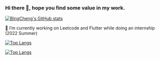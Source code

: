 ### Hi there 👋, hope you find some value in my work.

[![BingCheng's GitHub stats](https://github-readme-stats.vercel.app/api?username=bingcheng45)](https://github.com/anuraghazra/github-readme-stats)

🔭 I’m currently working on Leetcode and Flutter while doing an internship (2022 Summer)

[![Top Langs](https://github-readme-stats.vercel.app/api/top-langs/?username=bingcheng45&layout=compact&count_private=true)](https://github.com/bingcheng45/github-readme-stats)

[![Top Langs](https://github-readme-stats.vercel.app/api/top-langs/?username=bingcheng45&langs_count=8)](https://github.com/anuraghazra/github-readme-stats)

<!--
**bingcheng45/bingcheng45** is a ✨ _special_ ✨ repository because its `README.md` (this file) appears on your GitHub profile.

Here are some ideas to get you started:

- 🔭 I’m currently working on ...
- 🌱 I’m currently learning ...
- 👯 I’m looking to collaborate on ...
- 🤔 I’m looking for help with ...
- 💬 Ask me about ...
- 📫 How to reach me: ...
- 😄 Pronouns: ...
- ⚡ Fun fact: ...
- https://github.com/anuraghazra/github-readme-stats
-->
